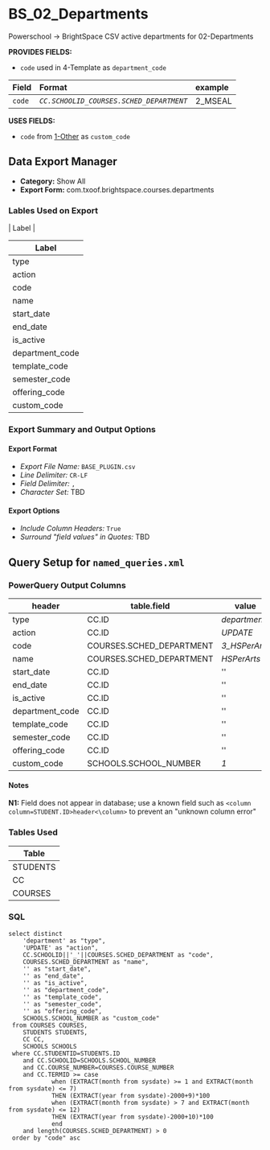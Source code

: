 # BS_02_Departments

Powerschool &rarr; BrightSpace CSV active departments for 02-Departments

**PROVIDES FIELDS:**

- `code` used in 4-Template as `department_code` 

|Field |Format |example |
|:-|:-|:-|
|`code`| _`CC.SCHOOLID`_`_`_`COURSES.SCHED_DEPARTMENT`_| 2_MSEAL

**USES FIELDS:**

- `code` from [1-Other](../BS_01_Other/1-Other_README.md) as `custom_code`

## Data Export Manager

- **Category:** Show All
- **Export Form:**  com.txoof.brightspace.courses.departments

### Lables Used on Export

| Label |

| Label |
|-|
|type|
|action|
|code|
|name|
|start_date|
|end_date|
|is_active|
|department_code|
|template_code|
|semester_code|
|offering_code|
|custom_code|

### Export Summary and Output Options

#### Export Format

- *Export File Name:* `BASE_PLUGIN.csv`
- *Line Delimiter:* `CR-LF`
- *Field Delimiter:* `,`
- *Character Set:* TBD

#### Export Options

- *Include Column Headers:* `True`
- *Surround "field values" in Quotes:* TBD

## Query Setup for `named_queries.xml`

### PowerQuery Output Columns

| header | table.field | value | NOTE |
|-|-|-|-|
|type| CC.ID | _department_ | N1
|action| CC.ID |_UPDATE_ | N1
|code| COURSES.SCHED_DEPARTMENT | _3\_HSPerArts_ |
|name| COURSES.SCHED_DEPARTMENT | _HSPerArts_ |
|start_date| CC.ID | '' | N1
|end_date| CC.ID | '' | N1
|is_active| CC.ID | '' | N1
|department_code| CC.ID | '' | N1
|template_code| CC.ID | '' | N1
|semester_code| CC.ID | '' | N1
|offering_code| CC.ID | '' | N1
|custom_code| SCHOOLS.SCHOOL_NUMBER | _1_ | 

#### Notes

**N1:** Field does not appear in database; use a known field such as `<column column=STUDENT.ID>header<\column>` to prevent an "unknown column error"

### Tables Used

| Table |
|-|
|STUDENTS|
|CC|
|COURSES|

### SQL

```
select distinct
    'department' as "type",
    'UPDATE' as "action",
    CC.SCHOOLID||'_'||COURSES.SCHED_DEPARTMENT as "code",
    COURSES.SCHED_DEPARTMENT as "name",
    '' as "start_date",
    '' as "end_date",
    '' as "is_active",
    '' as "department_code",
    '' as "template_code",
    '' as "semester_code",
    '' as "offering_code",
    SCHOOLS.SCHOOL_NUMBER as "custom_code"
 from COURSES COURSES,
    STUDENTS STUDENTS,
    CC CC,
    SCHOOLS SCHOOLS
 where CC.STUDENTID=STUDENTS.ID
    and CC.SCHOOLID=SCHOOLS.SCHOOL_NUMBER
    and CC.COURSE_NUMBER=COURSES.COURSE_NUMBER
    and CC.TERMID >= case 
            when (EXTRACT(month from sysdate) >= 1 and EXTRACT(month from sysdate) <= 7)
            THEN (EXTRACT(year from sysdate)-2000+9)*100
            when (EXTRACT(month from sysdate) > 7 and EXTRACT(month from sysdate) <= 12)
            THEN (EXTRACT(year from sysdate)-2000+10)*100
            end
    and length(COURSES.SCHED_DEPARTMENT) > 0
 order by "code" asc
```